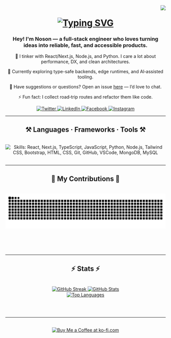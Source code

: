 <!-- Visitor Count -->
<img align="right" src="https://visitor-badge.laobi.icu/badge?page_id=Noson5434.Noson5434&left_color=red&right_color=green&left_text=Page%20Visitors" loading="lazy" decoding="async" referrerpolicy="no-referrer" />

<!-- Typing SVG -->
<h1 align="center">
   <a href="https://git.io/typing-svg">
      <img src="https://readme-typing-svg.herokuapp.com?font=Righteous&size=35&center=true&vCenter=true&width=500&height=70&duration=3500&lines=Hi+There+👋;+I'm+Noson+Rabinovich!;" alt="Typing SVG" width="500" height="70" loading="lazy" decoding="async" referrerpolicy="no-referrer" />
   </a>
</h1>

<!-- About -->
<h3 align="center">Hey! I'm Noson — a full‑stack engineer who loves turning ideas into reliable, fast, and accessible products.</h3>

<div align="center">

   🚀 I tinker with React/Next.js, Node.js, and Python. I care a lot about performance, DX, and clean architectures.

   🌱 Currently exploring type-safe backends, edge runtimes, and AI‑assisted tooling.

   💬 Have suggestions or questions? Open an issue [here](https://github.com/Noson5434/Noson5434/issues) — I’d love to chat.

   ⚡ Fun fact: I collect road‑trip routes and refactor them like code.

</div>

<!-- Social Media Links -->
<div align="center">
   <a href="https://twitter.com/noson5434" target="_blank" rel="noopener noreferrer" aria-label="Twitter: @noson5434" title="Twitter">
             <img src="https://cdn.simpleicons.org/x/1DA1F2" alt="Twitter" height="30" width="30" loading="lazy" decoding="async" referrerpolicy="no-referrer" />
   </a>
   <a href="https://linkedin.com/in/noson-rabinovich" target="_blank" rel="noopener noreferrer" aria-label="LinkedIn: noson-rabinovich" title="LinkedIn">
             <img src="https://cdn.simpleicons.org/linkedin/0A66C2" alt="LinkedIn" height="30" width="30" loading="lazy" decoding="async" referrerpolicy="no-referrer" />
   </a>
   <a href="https://fb.com/noson.rabinowitz" target="_blank" rel="noopener noreferrer" aria-label="Facebook: noson.rabinowitz" title="Facebook">
             <img src="https://cdn.simpleicons.org/facebook/1877F2" alt="Facebook" height="30" width="30" loading="lazy" decoding="async" referrerpolicy="no-referrer" />
   </a>
   <a href="https://instagram.com/noson_rabinovich" target="_blank" rel="noopener noreferrer" aria-label="Instagram: @noson_rabinovich" title="Instagram">
             <img src="https://cdn.simpleicons.org/instagram/E4405F" alt="Instagram" height="30" width="30" loading="lazy" decoding="async" referrerpolicy="no-referrer" />
   </a>
</div>


<hr />

<!-- Frameworks -->
<h2 align="center">⚒️ Languages · Frameworks · Tools ⚒️</h2>
<br />
<div align="center">
   <img src="https://skillicons.dev/icons?i=react,nextjs,typescript,javascript,python,nodejs,tailwind,bootstrap,html,css,git,github,vscode,mongodb,mysql" alt="Skills: React, Next.js, TypeScript, JavaScript, Python, Node.js, Tailwind CSS, Bootstrap, HTML, CSS, Git, GitHub, VSCode, MongoDB, MySQL" loading="lazy" decoding="async" referrerpolicy="no-referrer" />
</div>

<br />
<hr />

<!-- Contributions -->
<div align="center">
   <h2>🐍 My Contributions 🐍</h2>
   <br>
   <picture>
      <source media="(prefers-color-scheme: dark)" srcset="https://raw.githubusercontent.com/noson5434/noson5434/output/github-contribution-grid-snake-dark.svg" />
      <img alt="snake eating my contributions" src="https://raw.githubusercontent.com/noson5434/noson5434/output/github-contribution-grid-snake.svg" loading="lazy" decoding="async" referrerpolicy="no-referrer" />
   </picture>

   <br /><br /><br />
</div>

<hr />

<!-- Stats -->
<h2 align="center">⚡ Stats ⚡</h2>
<br>
<div align="center">
   <a href="https://github.com/noson5434">
      <picture>
         <source media="(prefers-color-scheme: dark)" srcset="https://streak-stats.demolab.com?user=noson5434&theme=dark" />
         <img width="390" height="195" src="https://streak-stats.demolab.com?user=noson5434" alt="GitHub Streak" loading="lazy" decoding="async" referrerpolicy="no-referrer" />
      </picture>
   </a>
   <a href="https://github.com/noson5434">
      <picture>
         <source media="(prefers-color-scheme: dark)" srcset="https://github-readme-stats.vercel.app/api?username=noson5434&count_private=true&show_icons=true&theme=react" />
         <img width="390" height="195" src="https://github-readme-stats.vercel.app/api?username=noson5434&count_private=true&show_icons=true" alt="GitHub Stats" loading="lazy" decoding="async" referrerpolicy="no-referrer" />
      </picture>
   </a>
   <br />
   <a href="https://github.com/noson5434">
      <picture>
         <source media="(prefers-color-scheme: dark)" srcset="https://github-readme-stats.vercel.app/api/top-langs/?username=noson5434&layout=compact&theme=react" />
         <img width="390" height="195" align="center" src="https://github-readme-stats.vercel.app/api/top-langs/?username=noson5434&layout=compact" alt="Top Languages" loading="lazy" decoding="async" referrerpolicy="no-referrer" />
      </picture>
   </a>
</div>

<br /><br />

<hr />

<br />

<div align="center">
   <a href='https://ko-fi.com/noson5434' target='_blank' rel="noopener noreferrer">
      <img height='64' style='border:0px;height:64px;' src='https://storage.ko-fi.com/cdn/kofi1.png?v=3' border='0' alt='Buy Me a Coffee at ko-fi.com' loading='lazy' decoding='async' referrerpolicy='no-referrer' />
   </a>
</div>

<br />
